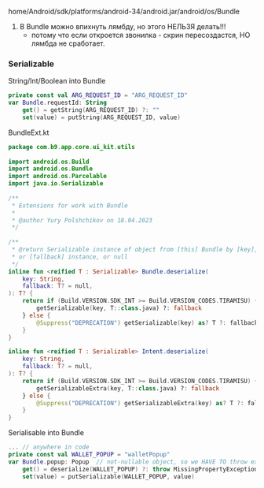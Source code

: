 
home/Android/sdk/platforms/android-34/android.jar/android/os/Bundle

1. B Bundle можно впихнуть лямбду, но этого НЕЛЬЗЯ делать!!!
   -  потому что если откроется звонилка - скрин пересоздастся, НО лямбда не сработает.

### Serializable

String/Int/Boolean into Bundle
```kotlin
private const val ARG_REQUEST_ID = "ARG_REQUEST_ID"  
var Bundle.requestId: String  
    get() = getString(ARG_REQUEST_ID) ?: ""  
    set(value) = putString(ARG_REQUEST_ID, value)
```


BundleExt.kt
```kotlin
package com.b9.app.core.ui_kit.utils  
  
import android.os.Build  
import android.os.Bundle  
import android.os.Parcelable  
import java.io.Serializable  
  
/**  
 * Extensions for work with Bundle
 *
 * @author Yury Polshchikov on 18.04.2023 
 */
   
/**  
 * @return Serializable instance of object from [this] Bundle by [key], 
 * or [fallback] instance, or null 
 */
inline fun <reified T : Serializable> Bundle.deserialize(  
    key: String,  
    fallback: T? = null,  
): T? {  
    return if (Build.VERSION.SDK_INT >= Build.VERSION_CODES.TIRAMISU) {  
        getSerializable(key, T::class.java) ?: fallback  
    } else {  
        @Suppress("DEPRECATION") getSerializable(key) as? T ?: fallback  
    }  
}  

inline fun <reified T : Serializable> Intent.deserialize(  
    key: String,  
    fallback: T? = null,  
): T? {  
    return if (Build.VERSION.SDK_INT >= Build.VERSION_CODES.TIRAMISU) {  
        getSerializableExtra(key, T::class.java) ?: fallback  
    } else {  
        @Suppress("DEPRECATION") getSerializableExtra(key) as? T ?: fallback  
    }  
}  
```

Serialisable into Bundle
```kotlin
... // anywhere in code
private const val WALLET_POPUP = "walletPopup"
var Bundle.popup: Popup  // not-nullable object, so we HAVE TO throw exception
    get() = deserialize(WALLET_POPUP) ?: throw MissingPropertyException("You should provide walletPopup arg")  
    set(value) = putSerializable(WALLET_POPUP, value)
```
